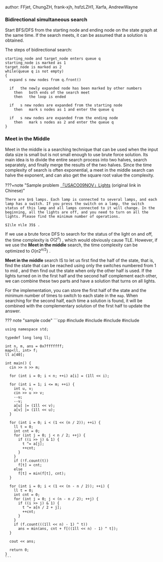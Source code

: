 author: FFjet, ChungZH, frank-xjh, hsfzLZH1, Xarfa, AndrewWayne

### Bidirectional simultaneous search

Start BFS/DFS from the starting node and ending node on the state graph at the same time. If the search meets, it can be assumed that a solution is obtained.

The steps of bidirectional search:

```text
starting_node and target_node enters queue q
starting_node is marked as 1
target_node is marked as 2
while(queue q is not empty)
{
  expand s new nodes from q.front()
  
  if   the newly expanded node has been marked by other numbers
    then   both ends of the search meet
    then   the loop is ended
  
  if   s new nodes are expanded from the starting node
    then   mark s nodes as 1 and enter the queue q
    
  if   s new nodes are expanded from the ending node
    then   mark s nodes as 2 and enter the queue q
}
```

### Meet in the Middle

Meet in the middle is a searching technique that can be used when the input data size is small but is not small enough to use brute force solution. Its main idea is to divide the entire search process into two halves, search separately, and finally merge the results of the two halves. Since the time complexity of search is often exponential, a meet in the middle search can halve the exponent, and can also get the square root value the complexity.

???+note "Sample problem [「USACO09NOV」Lights](https://www.luogu.com.cn/problem/P2962) (original link in Chinese)"

    There are $n$ lamps. Each lamp is connected to several lamps, and each lamp has a switch. If you press the switch on a lamp, the switch status of this lamp and all lamps connected to it will change. In the beginning, all the lights are off, and you need to turn on all the lights. Please find the minimum number of operations.

    $1\le n\le 35$ .

If we use a brute force DFS to search for the status of the light on and off, the time complexity is $O(2^{n})$ , which would obviously cause TLE. However, if we use the **Meet in the middle** search, the time complexity can be optimized to $O(n2^{n/2})$ . 

**Meet in the middle** search IS to let us first find the half of the state, that is, find the state that can be reached using only the switches numbered from $1$ to $\mathrm{mid}$ , and then find out the state when only the other half is used. If the lights turned on in the first half and the second half complement each other, we can combine these two parts and have a solution that turns on all lights. 

For the implementation, you can store the first half of the state and the minimum number of times to switch to each state in the `map`. When searching for the second half, each time a solution is found, it will be combined with the complementary solution of the first half to update the answer.

??? note "sample code"
    ```cpp
    #include <algorithm>
    #include <cstdio>
    #include <iostream>
    #include <map>
    
    using namespace std;
    
    typedef long long ll;
    
    int n, m, ans = 0x7fffffff;
    map<ll, int> f;
    ll a[40];
    
    int main() {
      cin >> n >> m;
    
      for (int i = 0; i < n; ++i) a[i] = (1ll << i);
    
      for (int i = 1; i <= m; ++i) {
        int u, v;
        cin >> u >> v;
        --u;
        --v;
        a[u] |= (1ll << v);
        a[v] |= (1ll << u);
      }
    
      for (int i = 0; i < (1 << (n / 2)); ++i) {
        ll t = 0;
        int cnt = 0;
        for (int j = 0; j < n / 2; ++j) {
          if ((i >> j) & 1) {
            t ^= a[j];
            ++cnt;
          }
        }
        if (!f.count(t))
          f[t] = cnt;
        else
          f[t] = min(f[t], cnt);
      }
    
      for (int i = 0; i < (1 << (n - n / 2)); ++i) {
        ll t = 0;
        int cnt = 0;
        for (int j = 0; j < (n - n / 2); ++j) {
          if ((i >> j) & 1) {
            t ^= a[n / 2 + j];
            ++cnt;
          }
        }
        if (f.count(((1ll << n) - 1) ^ t))
          ans = min(ans, cnt + f[((1ll << n) - 1) ^ t]);
      }
    
      cout << ans;
    
      return 0;
    }
    ```
